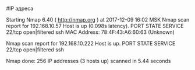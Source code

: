 #IP адреса <a name="99"></a>

Starting Nmap 6.40 ( http://nmap.org ) at 2017-12-09 16:02 MSK
Nmap scan report for 192.168.10.57
Host is up (0.098s latency).
PORT   STATE         SERVICE
22/tcp open|filtered ssh
MAC Address: 78:4F:43:A6:60:63 (Unknown)

Nmap scan report for 192.168.10.222
Host is up.
PORT   STATE         SERVICE
22/tcp open|filtered ssh

Nmap done: 256 IP addresses (3 hosts up) scanned in 5.44 seconds
